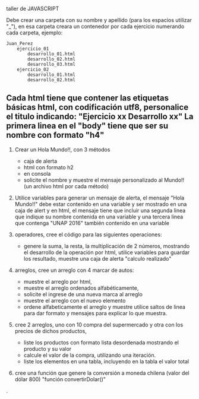 taller de JAVASCRIPT

Debe crear una carpeta con su nombre y apellido (para los espacios utilizar "_"), en esa carpeta creara un contenedor por cada ejercicio numerando cada carpeta, ejemplo:

	Juan_Perez
		ejercicio_01
			desarrollo_01.html
			desarrollo_02.html
			desarrollo_03.html
		ejercicio_02
			desarrollo_01.html
			desarrollo_02.html

Cada html tiene que contener las etiquetas básicas html, con codificación utf8, personalice el titulo indicando: 
"Ejercicio xx Desarrollo xx"
La primera linea en el "body" tiene que ser su nombre con formato "h4"
---------------------------------------------------------------------------------------------------------------

1) Crear un Hola Mundo!!, con 3 métodos 
	
	- caja de alerta
	- html con formato h2
	- en consola
	- solicite el nombre y muestre el mensaje personalizado al Mundo!!
	(un archivo html por cada método)

2) Utilice variables para generar un mensaje de alerta, el mensaje "Hola Mundo!!" debe estar contenido en una variable y ser mostrado en una caja de alert y en html, 
  el mensaje tiene que incluir una segunda linea que indique su nombre contenida en una variable y una tercera linea que contenga "UNAP 2016" también contenido en una variable

3) operadores, cree el código para las siguientes operaciones:
	- genere la suma, la resta, la multiplicación de 2 números, mostrando el desarrollo de la operación por html, utilice variables para guardar los resultado, muestre una caja de alerta "calculo realizado"

4) arreglos, cree un arreglo con 4 marcar de autos:
	- muestre el arreglo por html, 
	- muestre el arreglo ordenados alfabéticamente, 
	- solicite el ingrese de una nueva marca al arreglo 
	- muestre el arreglo con el nuevo elemento
	- ordene alfabeticamente el arreglo y muestre
	utilice saltos de linea para dar formato y mensajes para explicar lo que muestra.

5) cree 2 arreglos, uno con 10 compra del supermercado y otra con los precios de dichos productos, 
	- liste los productos con formato lista desordenada mostrando el producto y su valor
	- calcule el valor de la compra, utilizando una iteración.
	- liste los elementos en una tabla, incluyendo en la tabla el valor total 

6) cree una función que genere la conversión a moneda chilena (valor del dólar 800) "función convertirDolar()"
	

  .
  